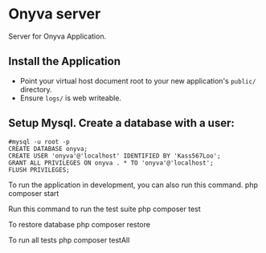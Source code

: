 # Onyva server

Server for Onyva Application.

## Install the Application

* Point your virtual host document root to your new application's `public/` directory.
* Ensure `logs/` is web writeable.

## Setup Mysql. Create a database with a user:

    #mysql -u root -p
    CREATE DATABASE onyva;
    CREATE USER 'onyva'@'localhost' IDENTIFIED BY 'Kass567Loo';
    GRANT ALL PRIVILEGES ON onyva . * TO 'onyva'@'localhost';
    FLUSH PRIVILEGES;

To run the application in development, you can also run this command. 
	php composer start

Run this command to run the test suite
	php composer test

To restore database
    php composer restore
    
To run all tests
    php composer testAll
